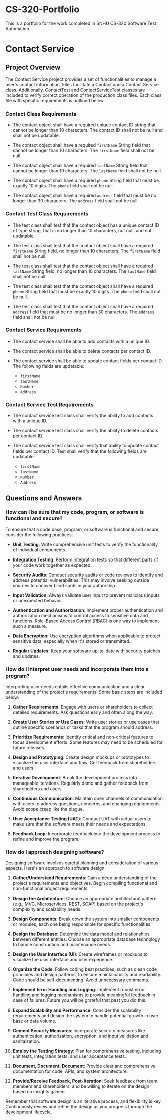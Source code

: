 # CS-320-Portfolio
This is a portfolio for the work completed in SNHU CS-320 Software Test Automation
# Contact Service

## Project Overview

The Contact Service project provides a set of functionalities to manage a user's contact information. Files facilitate a Contact and a Contact Service class. Additionally, ContactTest and ContactServiceTest classes are included to verify correct operation of the production class files. Each class file with specific requirements is outlined below.

### Contact Class Requirements

- The contact object shall have a required unique contact ID string that cannot be longer than 10 characters. The contact ID shall not be null and shall not be updatable.

- The contact object shall have a required `firstName` String field that cannot be longer than 10 characters. The `firstName` field shall not be null.

- The contact object shall have a required `lastName` String field that cannot be longer than 10 characters. The `lastName` field shall not be null.

- The contact object shall have a required `phone` String field that must be exactly 10 digits. The `phone` field shall not be null.

- The contact object shall have a required `address` field that must be no longer than 30 characters. The `address` field shall not be null.

### Contact Test Class Requirements

- The test class shall test that the contact object has a unique contact ID of type string, that is no longer than 10 characters, not null, and not updatable.

- The test class shall test that the contact object shall have a required `firstName` String field, no longer than 10 characters. The `firstName` field shall not be null.

- The test class shall test that the contact object shall have a required `lastName` String field, no longer than 10 characters. The `lastName` field shall not be null.

- The test class shall test that the contact object shall have a required `phone` String field that must be exactly 10 digits. The `phone` field shall not be null.

- The test class shall test that the contact object shall have a required `address` field that must be no longer than 30 characters. The `address` field shall not be null.


### Contact Service Requirements

- The contact service shall be able to add contacts with a unique ID.

- The contact service shall be able to delete contacts per contact ID.

- The contact service shall be able to update contact fields per contact ID. The following fields are updatable:
  - `firstName`
  - `lastName`
  - `Number`
  - `Address`
 
### Contact Service Test Requirements

- The contact service test class shall verify the ability to add contacts with a unique ID.

- The contact service test class shall verify the ability to delete contacts per contact ID.

- The contact service test class shall verify that ability to update contact fields per contact ID. Test shall verify that the following fields are updatable:
  - `firstName`
  - `lastName`
  - `Number`
  - `Address`

## Questions and Answers

### How can I be sure that my code, program, or software is functional and secure?

To ensure that a code base, program, or software is functional and secure, consider the following practices:

- **Unit Testing**: Write comprehensive unit tests to verify the functionality of individual components.

- **Integration Testing**: Perform integration tests so that different parts of your code work together as expected.

- **Security Audits**: Conduct security audits or code reviews to identify and address potential vulnerabilities. This may involve seeking outside sources to uncover blind spots in your authorship.

- **Input Validation**: Always validate user input to prevent malicious inputs or unexpected behavior.

- **Authentication and Authorization**: Implement proper authentication and authorization mechanisms to control access to sensitive data and functions. Role-Based Access Control [RBAC] is one way to implement such a measure.

- **Data Encryption**: Use encryption algorithms when applicable to protect sensitive data, especially when it's stored or transmitted.

- **Regular Updates**: Keep your software up-to-date with security patches and updates.

### How do I interpret user needs and incorporate them into a program?

Interpreting user needs entails effective communication and a clear understanding of the project's requirements. Some basic steps are included below:

1. **Gather Requirements**: Engage with users or shareholders to collect detailed requirements. Ask questions early and often along the way.

2. **Create User Stories or Use Cases**: Write user stories or use cases that outline specific scenarios or tasks that the program should address.

3. **Prioritize Requirements**: Identify critical and non-critical features to focus development efforts. Some features may need to be scheduled for future releases.

4. **Design and Prototyping**: Create design mockups or prototypes to visualize the user interface and flow. Get feedback from shareholders and users.

5. **Iterative Development**: Break the development process into manageable iterations. Regularly demo and gather feedback from shareholders and users.

6. **Continuous Communication**: Maintain open channels of communication with users to address questions, concerns, and changing requirements. Avoid scope creep like the plague.

7. **User Acceptance Testing (UAT)**: Conduct UAT with actual users to make sure that the software meets their needs and expectations.

8. **Feedback Loop**: Incorporate feedback into the development process to refine and improve the program. 

### How do I approach designing software?

Designing software involves careful planning and consideration of various aspects. Here's an approach to software design:

1. **Gather/Understand Requirements**: Gain a deep understanding of the project's requirements and objectives. Begin compiling functional and non-functional project requirements.

2. **Design the Architecture**: Choose an appropriate architectural pattern (e.g., MVC, Microservices, REST, SOAP) based on the project's complexity and scalability needs.

3. **Design Components**: Break down the system into smaller components or modules, each one being responsible for specific functionalities.

4. **Design the Database**: Determine the data model and relationships between different entities. Choose an appropriate database technology to handle construction and maintenance needs.

5. **Design the User Interface (UI)**: Create wireframes or mockups to visualize the user interface and user experience.

6. **Organize the Code**: Follow coding best practices, such as clean code principles and design patterns, to ensure maintainability and readability. Code should be self-documenting. Avoid unnecessary comments.

7. **Implement Error Handling and Logging**: Implement robust error handling and logging mechanisms to provide meaningful feedback in case of failures. Future you will be grateful that past you did this.

8. **Expand Scalability and Performance**: Consider the scalability requirements and design the system to handle potential growth in user base or data volume.

9. **Cement Security Measures**: Incorporate security measures like authentication, authorization, encryption, and input validation and sanitaization.

10. **Employ the Testing Strategy**: Plan for comprehensive testing, including unit tests, integration tests, and user acceptance tests.

11. **Document, Document, Document**: Provide clear and comprehensive documentation for code, APIs, and system architecture.

12. **Provide/Receive Feedback, Post-Iteration**: Seek feedback from team members and shareholders, and be willing to iterate on the design based on insights gained.

Remember that software design is an iterative process, and flexibility is key. Continuously review and refine the design as you progress through the development lifecycle.
